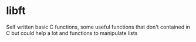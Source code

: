 # libft
Self written basic C functions, some useful functions that don't contained in C but could help a lot and functions to manipulate lists
